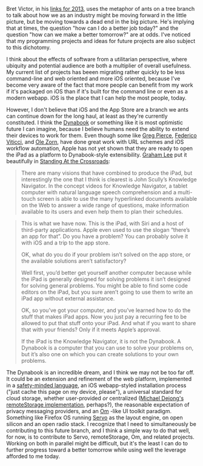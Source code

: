 Bret Victor, in his [links for 2013][1], uses the metaphor of ants on a tree
branch to talk about how we as an industry
might be moving forward in the little picture, but be moving towards a dead end
in the big picture. He's implying that at times, the question "how can I do a
better job today?" and the question "how can we make a better tomorrow?" are at
odds. I've noticed that my programming projects and ideas for future projects
are also subject to this dichotomy. 

I think about the effects of software from a utilitarian perspective, where
ubiquity and potential audience are both a multiplier of overall usefulness.
My current list of projects has beeen migrating rather quickly to be less
command-line and web oriented and more iOS oriented, because I've become very
aware of the fact that more people can benefit from my work if it's packaged on
iOS than if it's built for the command line or even as a modern webapp. iOS is
the place that I can help the most people, today.

However, I don't believe that iOS and the App Store are a branch we ants can
continue down for the long haul, at least as they're currently constituted.
I think the [Dynabook][2] or something like it is most optimistic future I can
imagine, because I believe humans need the ability to extend their devices to
work for them. Even though some like [Greg Pierce][3],
[Federico
Viticci][4],
and [Ole Zorn][5], have done great work with
URL schemes and iOS workflow automation, Apple has not yet shown that they are ready to open the iPad as
a platform to Dynabook-style extensibility. [Graham Lee][6] put it beautifully in [Standing At the Crossroads][7]: 

> There are many visions that have combined to produce the iPad, but
> interestingly the one that I think is clearest is John Scully’s Knowledge
> Navigator. In the concept videos for Knowledge Navigator, a tablet computer
> with natural language speech comprehension and a multi-touch screen is able
> to use the many hyperlinked documents available on the Web to answer a wide
> range of questions, make information available to its users and even help
> them to plan their schedules.

> This is what we have now. This is the iPad, with Siri and a host of third-party
> applications. Apple even used to use the slogan “there’s an app for that”. Do
> you have a problem? You can probably solve it with iOS and a trip to the app
> store.
> 
> OK, what do you do if your problem isn’t solved on the app store, or the
> available solutions aren’t satisfactory?
> 
> Well first, you’d better get yourself another computer because while the iPad
> is generally designed for solving problems it isn’t designed for solving
> general problems. You might be able to find some code editors on the iPad, but
> you sure aren’t going to use them to write an iPad app without external
> assistance.
> 
> OK, so you’ve got your computer, and you’ve learned how to do the stuff that
> makes iPad apps. Now you just pay a recurring fee to be allowed to put that
> stuff onto your iPad. And what if you want to share that with your friends?
> Only if it meets Apple’s approval.
> 
> If the iPad is the Knowledge Navigator, it is not the Dynabook. A Dynabook is
> a computer that you can use to solve your problems on, but it’s also one on
> which you can create solutions to your own problems.

The Dynabook is an incredible dream, and I think we may not be too far off.
It could be an extension and refinement of the web platform, implemented in
a [safety-minded language][8], an iOS webapp-styled installation process ("just
cache this page on my device, please"), a universal standard for cloud storage,
whether user-provided *or* centralized ([Michael Dejong's remoteStorage
implementation][9], perhaps?), the reasonable expectation of privacy messaging
providers, and an [Om][10] -like UI toolkit paradigm. Something like Firefox OS
running [Servo][11] as the layout engine, on open silicon and an open radio
stack. I recognize that I need to simultaneously be contributing to this future
branch, and I think a simple way to do that well, for now, is to contribute to
Servo, remoteStorage, Om, and related projects. Working on both in parallel
might be difficult, but it's the least I can do to further progress toward
a better tomorrow while using well the leverage afforded to me today.


[1]: worrydream.com/Links2013
[2]: http://en.wikipedia.org/wiki/Dynabook
[3]: http://x-callback-url.com
[4]: http://www.macstories.net/stories/automating-ios-how-pythonista-changed-my-workflow/
[5]: http://omz-software.com/editorial/
[6]: twitter.com/secboffin
[7]: http://blog.securemacprogramming.com/2013/12/standing-at-the-crossroads/
[8]: rust-lang.org
[9]: https://michielbdejong.com/blog/8.html
[10]: http://swannodette.github.io/2013/12/17/the-future-of-javascript-mvcs/
[11]: github.com/mozilla/servo
